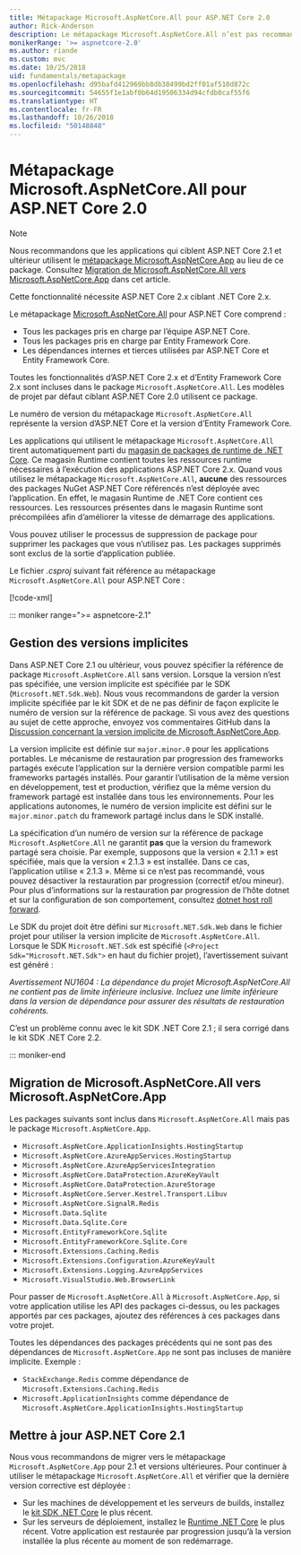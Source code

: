 ```yaml
---
title: Métapackage Microsoft.AspNetCore.All pour ASP.NET Core 2.0
author: Rick-Anderson
description: Le métapackage Microsoft.AspNetCore.All n’est pas recommandé pour ASP.NET Core 2.1 et versions ultérieures.
monikerRange: '>= aspnetcore-2.0'
ms.author: riande
ms.custom: mvc
ms.date: 10/25/2018
uid: fundamentals/metapackage
ms.openlocfilehash: d95bafd412969bb8db38499bd2ff01af510d872c
ms.sourcegitcommit: 54655f1e1abf0b64d19506334d94cfdb0caf55f6
ms.translationtype: HT
ms.contentlocale: fr-FR
ms.lasthandoff: 10/26/2018
ms.locfileid: "50148848"
---
```

# <a name="microsoftaspnetcoreall-metapackage-for-aspnet-core-20"></a>Métapackage Microsoft.AspNetCore.All pour ASP.NET Core 2.0

> [!NOTE]
> Nous recommandons que les applications qui ciblent ASP.NET Core 2.1 et ultérieur utilisent le [métapackage Microsoft.AspNetCore.App](xref:fundamentals/metapackage-app) au lieu de ce package. Consultez [Migration de Microsoft.AspNetCore.All vers Microsoft.AspNetCore.App](#migrate) dans cet article.

Cette fonctionnalité nécessite ASP.NET Core 2.x ciblant .NET Core 2.x.

Le métapackage [Microsoft.AspNetCore.All](https://www.nuget.org/packages/Microsoft.AspNetCore.All) pour ASP.NET Core comprend :

* Tous les packages pris en charge par l’équipe ASP.NET Core.
* Tous les packages pris en charge par Entity Framework Core.
* Les dépendances internes et tierces utilisées par ASP.NET Core et Entity Framework Core.

Toutes les fonctionnalités d’ASP.NET Core 2.x et d’Entity Framework Core 2.x sont incluses dans le package `Microsoft.AspNetCore.All`. Les modèles de projet par défaut ciblant ASP.NET Core 2.0 utilisent ce package.

Le numéro de version du métapackage `Microsoft.AspNetCore.All` représente la version d’ASP.NET Core et la version d’Entity Framework Core.

Les applications qui utilisent le métapackage `Microsoft.AspNetCore.All` tirent automatiquement parti du [magasin de packages de runtime de .NET Core](/dotnet/core/deploying/runtime-store). Ce magasin Runtime contient toutes les ressources runtime nécessaires à l’exécution des applications ASP.NET Core 2.x. Quand vous utilisez le métapackage `Microsoft.AspNetCore.All`, **aucune** des ressources des packages NuGet ASP.NET Core référencés n’est déployée avec l’application. En effet, le magasin Runtime de .NET Core contient ces ressources. Les ressources présentes dans le magasin Runtime sont précompilées afin d’améliorer la vitesse de démarrage des applications.

Vous pouvez utiliser le processus de suppression de package pour supprimer les packages que vous n’utilisez pas. Les packages supprimés sont exclus de la sortie d’application publiée.

Le fichier *.csproj* suivant fait référence au métapackage `Microsoft.AspNetCore.All` pour ASP.NET Core :

[!code-xml[](metapackage/samples/Metapackage.All.Example.csproj?highlight=8)]

::: moniker range=">= aspnetcore-2.1"

## <a name="implicit-versioning"></a>Gestion des versions implicites

Dans ASP.NET Core 2.1 ou ultérieur, vous pouvez spécifier la référence de package `Microsoft.AspNetCore.All` sans version. Lorsque la version n’est pas spécifiée, une version implicite est spécifiée par le SDK (`Microsoft.NET.Sdk.Web`). Nous vous recommandons de garder la version implicite spécifiée par le kit SDK et de ne pas définir de façon explicite le numéro de version sur la référence de package. Si vous avez des questions au sujet de cette approche, envoyez vos commentaires GitHub dans la [Discussion concernant la version implicite de Microsoft.AspNetCore.App](https://github.com/aspnet/Docs/issues/6430).

La version implicite est définie sur `major.minor.0` pour les applications portables. Le mécanisme de restauration par progression des frameworks partagés exécute l’application sur la dernière version compatible parmi les frameworks partagés installés. Pour garantir l’utilisation de la même version en développement, test et production, vérifiez que la même version du framework partagé est installée dans tous les environnements. Pour les applications autonomes, le numéro de version implicite est défini sur le `major.minor.patch` du framework partagé inclus dans le SDK installé.

La spécification d’un numéro de version sur la référence de package `Microsoft.AspNetCore.All` ne garantit **pas** que la version du framework partagé sera choisie. Par exemple, supposons que la version « 2.1.1 » est spécifiée, mais que la version « 2.1.3 » est installée. Dans ce cas, l’application utilise « 2.1.3 ». Même si ce n’est pas recommandé, vous pouvez désactiver la restauration par progression (correctif et/ou mineur). Pour plus d’informations sur la restauration par progression de l’hôte dotnet et sur la configuration de son comportement, consultez [dotnet host roll forward](https://github.com/dotnet/core-setup/blob/master/Documentation/design-docs/roll-forward-on-no-candidate-fx.md).

Le SDK du projet doit être défini sur `Microsoft.NET.Sdk.Web` dans le fichier projet pour utiliser la version implicite de `Microsoft.AspNetCore.All`. Lorsque le SDK `Microsoft.NET.Sdk` est spécifié (`<Project Sdk="Microsoft.NET.Sdk">` en haut du fichier projet), l’avertissement suivant est généré :

*Avertissement NU1604 : La dépendance du projet Microsoft.AspNetCore.All ne contient pas de limite inférieure inclusive. Incluez une limite inférieure dans la version de dépendance pour assurer des résultats de restauration cohérents.*

C’est un problème connu avec le kit SDK .NET Core 2.1 ; il sera corrigé dans le kit SDK .NET Core 2.2.

::: moniker-end

<a name="migrate"></a>

## <a name="migrating-from-microsoftaspnetcoreall-to-microsoftaspnetcoreapp"></a>Migration de Microsoft.AspNetCore.All vers Microsoft.AspNetCore.App

Les packages suivants sont inclus dans `Microsoft.AspNetCore.All` mais pas le package `Microsoft.AspNetCore.App`.

* `Microsoft.AspNetCore.ApplicationInsights.HostingStartup`
* `Microsoft.AspNetCore.AzureAppServices.HostingStartup`
* `Microsoft.AspNetCore.AzureAppServicesIntegration`
* `Microsoft.AspNetCore.DataProtection.AzureKeyVault`
* `Microsoft.AspNetCore.DataProtection.AzureStorage`
* `Microsoft.AspNetCore.Server.Kestrel.Transport.Libuv`
* `Microsoft.AspNetCore.SignalR.Redis`
* `Microsoft.Data.Sqlite`
* `Microsoft.Data.Sqlite.Core`
* `Microsoft.EntityFrameworkCore.Sqlite`
* `Microsoft.EntityFrameworkCore.Sqlite.Core`
* `Microsoft.Extensions.Caching.Redis`
* `Microsoft.Extensions.Configuration.AzureKeyVault`
* `Microsoft.Extensions.Logging.AzureAppServices`
* `Microsoft.VisualStudio.Web.BrowserLink`

Pour passer de `Microsoft.AspNetCore.All` à `Microsoft.AspNetCore.App`, si votre application utilise les API des packages ci-dessus, ou les packages apportés par ces packages, ajoutez des références à ces packages dans votre projet.

Toutes les dépendances des packages précédents qui ne sont pas des dépendances de `Microsoft.AspNetCore.App` ne sont pas incluses de manière implicite. Exemple :

* `StackExchange.Redis` comme dépendance de `Microsoft.Extensions.Caching.Redis`
* `Microsoft.ApplicationInsights` comme dépendance de `Microsoft.AspNetCore.ApplicationInsights.HostingStartup`

## <a name="update-aspnet-core-21"></a>Mettre à jour ASP.NET Core 2.1

Nous vous recommandons de migrer vers le métapackage `Microsoft.AspNetCore.App` pour 2.1 et versions ultérieures. Pour continuer à utiliser le métapackage `Microsoft.AspNetCore.All` et vérifier que la dernière version corrective est déployée :

* Sur les machines de développement et les serveurs de builds, installez le [kit SDK .NET Core](https://www.microsoft.com/net/download) le plus récent.
* Sur les serveurs de déploiement, installez le [Runtime .NET Core](https://www.microsoft.com/net/download) le plus récent.
 Votre application est restaurée par progression jusqu’à la version installée la plus récente au moment de son redémarrage.
